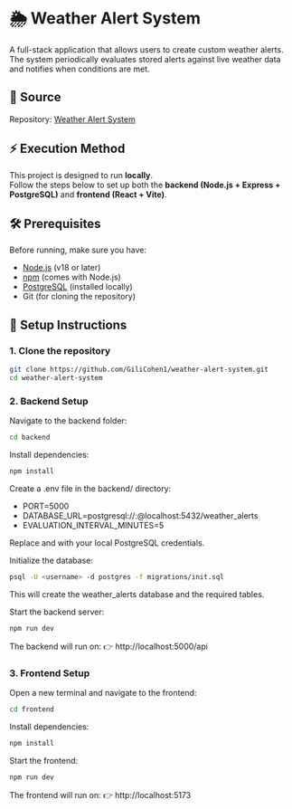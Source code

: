 # 🌦️ Weather Alert System

A full-stack application that allows users to create custom weather alerts.  
The system periodically evaluates stored alerts against live weather data and notifies when conditions are met.  

## 📂 Source
Repository: [Weather Alert System](https://github.com/GiliCohen1/weather-alert-system)

## ⚡ Execution Method

This project is designed to run **locally**.  
Follow the steps below to set up both the **backend (Node.js + Express + PostgreSQL)** and **frontend (React + Vite)**.

## 🛠️ Prerequisites

Before running, make sure you have:

- [Node.js](https://nodejs.org/) (v18 or later)
- [npm](https://www.npmjs.com/) (comes with Node.js)
- [PostgreSQL](https://www.postgresql.org/download/) (installed locally)
- Git (for cloning the repository)


## 🚀 Setup Instructions

### 1. Clone the repository

```bash
git clone https://github.com/GiliCohen1/weather-alert-system.git
cd weather-alert-system
```

### 2. Backend Setup

Navigate to the backend folder:

```bash
cd backend
```

Install dependencies:
```bash
npm install
```

Create a .env file in the backend/ directory:

* PORT=5000
* DATABASE_URL=postgresql://<username>:<password>@localhost:5432/weather_alerts
* EVALUATION_INTERVAL_MINUTES=5


Replace <username> and <password> with your local PostgreSQL credentials.

Initialize the database:
```bash
psql -U <username> -d postgres -f migrations/init.sql
```

This will create the weather_alerts database and the required tables.

Start the backend server:
```bash
npm run dev
```

The backend will run on:
👉 http://localhost:5000/api

### 3. Frontend Setup

Open a new terminal and navigate to the frontend:
```bash
cd frontend
```

Install dependencies:
```bash
npm install
```

Start the frontend:
```bash
npm run dev
```

The frontend will run on:
👉 http://localhost:5173

